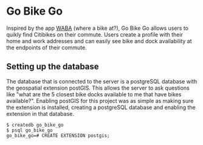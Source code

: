 # Go Bike Go

Inspired by the app [WABA](https://itunes.apple.com/us/app/where-a-bike-at-citibike-nyc/id689093812?mt=8) (where a bike at?), Go Bike Go allows users to quikly find Citibikes on their commute. Users create a profile with their home and work addresses and can easily see bike and dock availability at the endpoints of their commute.

## Setting up the database

The database that is connected to the server is a postgreSQL database with the geospatial extension postGIS. This allows the server to ask questions like "what are the 5 closest bike docks available to me that have bikes available?". Enabling postGIS for this project was as simple as making sure the extension is installed, creating a postgreSQL database and enabling the extension in that database.

```
$ createdb go_bike_go
$ psql go_bike_go
go_bike_go=# CREATE EXTENSION postgis;
```

